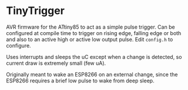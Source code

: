 # TinyTrigger

AVR firmware for the ATtiny85 to act as a simple pulse trigger. Can be configured
at compile time to trigger on rising edge, falling edge or both and also to an
active high or active low output pulse. Edit `config.h` to configure.

Uses interrupts and sleeps the uC except when a change is detected, so current
draw is extremely small (few uA).

Originally meant to wake an ESP8266 on an external change, since the ESP8266
requires a brief low pulse to wake from deep sleep.
